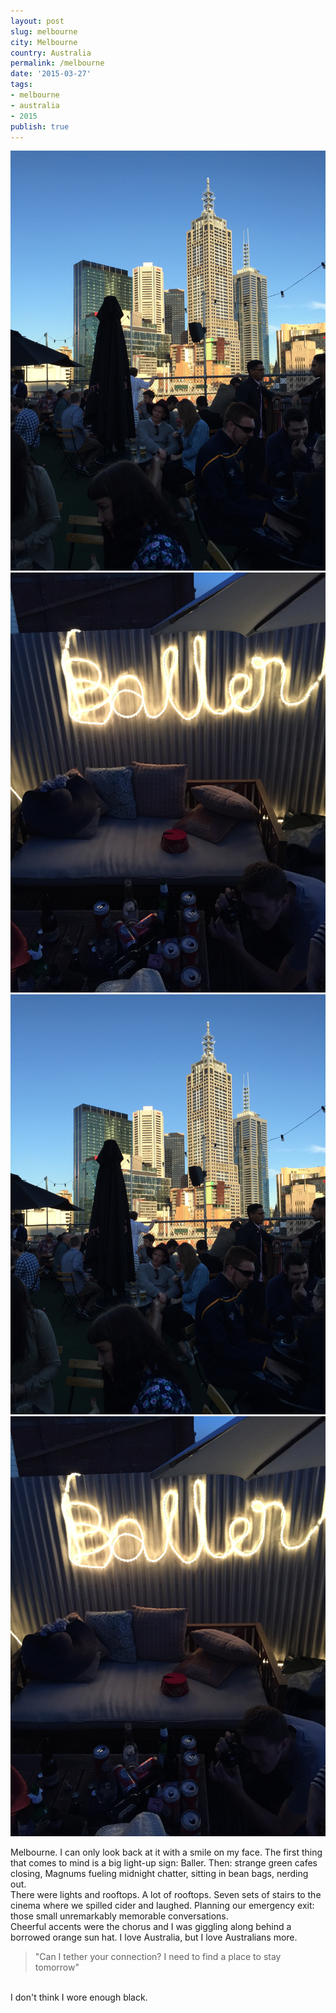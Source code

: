 ```yaml
---
layout: post
slug: melbourne
city: Melbourne
country: Australia
permalink: /melbourne
date: '2015-03-27'
tags:
- melbourne
- australia
- 2015
publish: true
---
```


<div class="img-area-1">
  <img class="top" src="../img/melbourne/top.jpg" alt="">
  <img class="bottom" src="../img/melbourne/baller.jpg" alt="">
</div>

<div class="img-area-2">
  <img class="top" src="../img/melbourne/top.jpg" alt="">
  <img class="bottom" src="../img/melbourne/baller.jpg" alt="">
</div>

<p class="poem">
Melbourne. I can only look back at it with a smile on my face. The first thing that comes to mind is a big light-up sign: Baller. Then: strange green cafes closing, Magnums fueling midnight chatter, sitting in bean bags, nerding out.
<br>
There were lights and rooftops. A lot of rooftops. Seven sets of stairs to the cinema where we spilled cider and laughed. Planning our emergency exit: those small unremarkably memorable conversations.
<br>
Cheerful accents were the chorus and I was giggling along behind a borrowed orange sun hat. I love Australia, but I love Australians more.
<br>
<blockquote>"Can I tether your connection? I need to find a place to stay tomorrow"</blockquote>
<br>
I don't think I wore enough black.
</p>